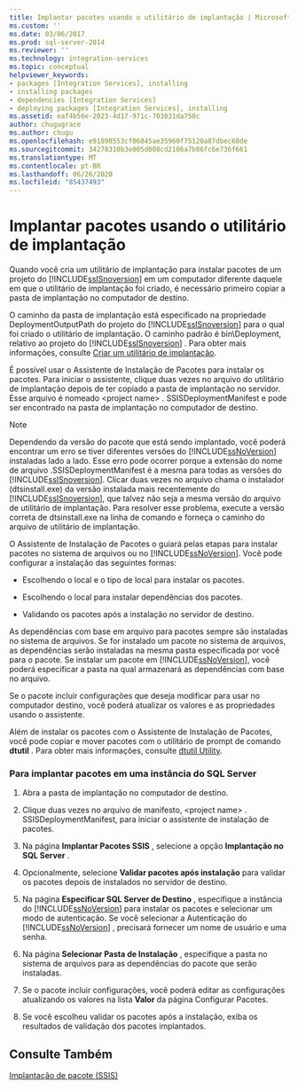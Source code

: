 ```yaml
---
title: Implantar pacotes usando o utilitário de implantação | Microsoft Docs
ms.custom: ''
ms.date: 03/06/2017
ms.prod: sql-server-2014
ms.reviewer: ''
ms.technology: integration-services
ms.topic: conceptual
helpviewer_keywords:
- packages [Integration Services], installing
- installing packages
- dependencies [Integration Services]
- deploying packages [Integration Services], installing
ms.assetid: eaf4b56e-2023-4d17-971c-703031da758c
author: chugugrace
ms.author: chugu
ms.openlocfilehash: e91890553cf06845ae35960f75120a87dbec68de
ms.sourcegitcommit: 34278310b3e005d008cd2106a7b86fc6e736f661
ms.translationtype: MT
ms.contentlocale: pt-BR
ms.lasthandoff: 06/26/2020
ms.locfileid: "85437493"
---
```

# <a name="deploy-packages-by-using-the-deployment-utility"></a>Implantar pacotes usando o utilitário de implantação
  Quando você cria um utilitário de implantação para instalar pacotes de um projeto do [!INCLUDE[ssISnoversion](../includes/ssisnoversion-md.md)] em um computador diferente daquele em que o utilitário de implantação foi criado, é necessário primeiro copiar a pasta de implantação no computador de destino.  
  
 O caminho da pasta de implantação está especificado na propriedade DeploymentOutputPath do projeto do [!INCLUDE[ssISnoversion](../includes/ssisnoversion-md.md)] para o qual foi criado o utilitário de implantação. O caminho padrão é bin\Deployment, relativo ao projeto do [!INCLUDE[ssISnoversion](../includes/ssisnoversion-md.md)] . Para obter mais informações, consulte [Criar um utilitário de implantação](../../2014/integration-services/create-a-deployment-utility.md).  
  
 É possível usar o Assistente de Instalação de Pacotes para instalar os pacotes. Para iniciar o assistente, clique duas vezes no arquivo do utilitário de implantação depois de ter copiado a pasta de implantação no servidor. Esse arquivo é nomeado \<project name> . SSISDeploymentManifest e pode ser encontrado na pasta de implantação no computador de destino.  
  
> [!NOTE]  
>  Dependendo da versão do pacote que está sendo implantado, você poderá encontrar um erro se tiver diferentes versões do [!INCLUDE[ssNoVersion](../includes/ssnoversion-md.md)] instaladas lado a lado. Esse erro pode ocorrer porque a extensão do nome de arquivo .SSISDeploymentManifest é a mesma para todas as versões do [!INCLUDE[ssISnoversion](../includes/ssisnoversion-md.md)]. Clicar duas vezes no arquivo chama o instalador (dtsinstall.exe) da versão instalada mais recentemente do [!INCLUDE[ssISnoversion](../includes/ssisnoversion-md.md)], que talvez não seja a mesma versão do arquivo de utilitário de implantação. Para resolver esse problema, execute a versão correta de dtsinstall.exe na linha de comando e forneça o caminho do arquivo de utilitário de implantação.  
  
 O Assistente de Instalação de Pacotes o guiará pelas etapas para instalar pacotes no sistema de arquivos ou no [!INCLUDE[ssNoVersion](../includes/ssnoversion-md.md)]. Você pode configurar a instalação das seguintes formas:  
  
-   Escolhendo o local e o tipo de local para instalar os pacotes.  
  
-   Escolhendo o local para instalar dependências dos pacotes.  
  
-   Validando os pacotes após a instalação no servidor de destino.  
  
 As dependências com base em arquivo para pacotes sempre são instaladas no sistema de arquivos. Se for instalado um pacote no sistema de arquivos, as dependências serão instaladas na mesma pasta especificada por você para o pacote. Se instalar um pacote em [!INCLUDE[ssNoVersion](../includes/ssnoversion-md.md)], você poderá especificar a pasta na qual armazenará as dependências com base no arquivo.  
  
 Se o pacote incluir configurações que deseja modificar para usar no computador destino, você poderá atualizar os valores e as propriedades usando o assistente.  
  
 Além de instalar os pacotes com o Assistente de Instalação de Pacotes, você pode copiar e mover pacotes com o utilitário de prompt de comando **dtutil** . Para obter mais informações, consulte [dtutil Utility](dtutil-utility.md).  
  
### <a name="to-deploy-packages-to-an-instance-of-sql-server"></a>Para implantar pacotes em uma instância do SQL Server  
  
1.  Abra a pasta de implantação no computador de destino.  
  
2.  Clique duas vezes no arquivo de manifesto, \<project name> . SSISDeploymentManifest, para iniciar o assistente de instalação de pacotes.  
  
3.  Na página **Implantar Pacotes SSIS** , selecione a opção **Implantação no SQL Server** .  
  
4.  Opcionalmente, selecione **Validar pacotes após instalação** para validar os pacotes depois de instalados no servidor de destino.  
  
5.  Na página **Especificar SQL Server de Destino** , especifique a instância do [!INCLUDE[ssNoVersion](../includes/ssnoversion-md.md)] para instalar os pacotes e selecionar um modo de autenticação. Se você selecionar a Autenticação do [!INCLUDE[ssNoVersion](../includes/ssnoversion-md.md)] , precisará fornecer um nome de usuário e uma senha.  
  
6.  Na página **Selecionar Pasta de Instalação** , especifique a pasta no sistema de arquivos para as dependências do pacote que serão instaladas.  
  
7.  Se o pacote incluir configurações, você poderá editar as configurações atualizando os valores na lista **Valor** da página Configurar Pacotes.  
  
8.  Se você escolheu validar os pacotes após a instalação, exiba os resultados de validação dos pacotes implantados.  
  
## <a name="see-also"></a>Consulte Também  
 [Implantação de pacote &#40;SSIS&#41;](packages/legacy-package-deployment-ssis.md)  
  
  
